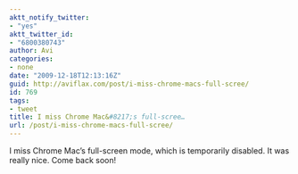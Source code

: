 ```yaml
---
aktt_notify_twitter:
- "yes"
aktt_twitter_id:
- "6800380743"
author: Avi
categories:
- none
date: "2009-12-18T12:13:16Z"
guid: http://aviflax.com/post/i-miss-chrome-macs-full-scree/
id: 769
tags:
- tweet
title: I miss Chrome Mac&#8217;s full-scree…
url: /post/i-miss-chrome-macs-full-scree/
---
```

I miss Chrome Mac&#8217;s full-screen mode, which is temporarily disabled. It was really nice. Come back soon!